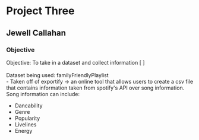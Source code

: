 # Project Three

## Jewell Callahan

### Objective
<p>
Objective: To take in a dataset and collect information [ ]<br>
<br>
Dataset being used: familyFriendlyPlaylist <br>
- Taken off of exportify -> an online tool that allows users to create a csv file that contains information
taken from spotify's API over song information.
<br>
Song information can include:
<ul>
<li>Dancability</li>
<li>Genre</li>
<li>Popularity</li>
<li>Livelines</li>
<li>Energy</li>
</ul>

